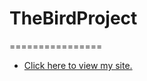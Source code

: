 # TheBirdProject
================

- [Click here to view my site.](https://LauraMitchell13.github.io/TheBirdProject/birdproject.html)
